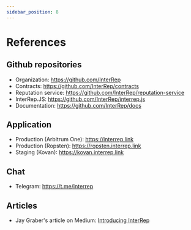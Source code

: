 ```yaml
---
sidebar_position: 8
---
```


# References

## Github repositories

-   Organization: https://github.com/InterRep
-   Contracts: https://github.com/InterRep/contracts
-   Reputation service: https://github.com/InterRep/reputation-service
-   InterRep.JS: https://github.com/InterRep/interrep.js
-   Documentation: https://github.com/InterRep/docs

## Application

-   Production (Arbitrum One): https://interrep.link
-   Production (Ropsten): https://ropsten.interrep.link
-   Staging (Kovan): https://kovan.interrep.link

## Chat

-   Telegram: https://t.me/interrep

## Articles

-   Jay Graber's article on Medium: [Introducing InterRep](https://jaygraber.medium.com/introducing-interrep-255d3f56682)
